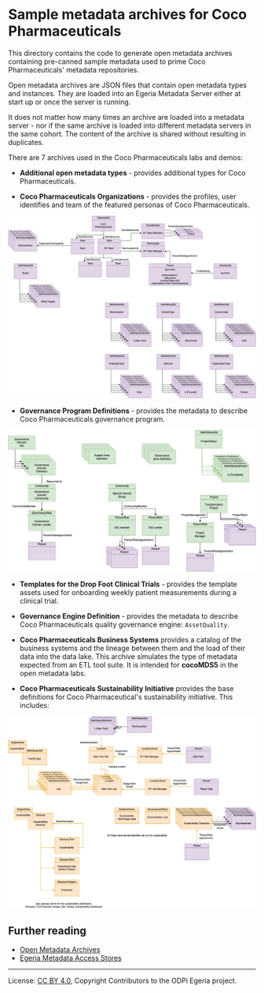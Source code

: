 <!-- SPDX-License-Identifier: CC-BY-4.0 -->
<!-- Copyright Contributors to the ODPi Egeria project. -->


# Sample metadata archives for Coco Pharmaceuticals

This directory contains the code to generate open metadata archives containing pre-canned sample metadata used to
prime Coco Pharmaceuticals' metadata repositories.

Open metadata archives are JSON files that contain open metadata types and instances.  They are loaded into
an Egeria Metadata Server either at start up or once the server is running. 

It does not matter how many times an archive are loaded into a metadata server - nor if the same archive is
loaded into different metadata servers in the same cohort.  The content of the archive is shared without resulting
in duplicates.

There are 7 archives used in the Coco Pharmaceuticals labs and demos:

* **Additional open metadata types** - provides additional types for Coco Pharmaceuticals.

* **Coco Pharmaceuticals Organizations** - provides the profiles, user identifies and team of the featured
  personas of Coco Pharmaceuticals.

![Coco Organization](docs/coco-metadata-archives-organization.png)

* **Governance Program Definitions** - provides the metadata to describe Coco Pharmaceuticals governance program.

![Coco Sustainability](docs/coco-metadata-archives-governance-program.png)

* **Templates for the Drop Foot Clinical Trials** - provides the template assets
  used for onboarding weekly patient measurements during a clinical trial.

* **Governance Engine Definition** - provides the metadata to describe Coco Pharmaceuticals quality governance engine: `AssetQuality`.

* **Coco Pharmaceuticals Business Systems** provides a catalog of the business systems and the lineage between
  them and the load of their data into the data lake.  This archive simulates the type of metadata expected from
  an ETL tool suite.  It is intended for **cocoMDS5** in the open metadata labs.

* **Coco Pharmaceuticals Sustainability Initiative** provides the base definitions for Coco Pharmaceutical's
  sustainability initiative.  This includes:

![Coco Sustainability](docs/coco-metadata-archives-sustainability.png)

## Further reading

* [Open Metadata Archives](https://egeria-project.org/concepts/open-metadata-archive/)
* [Egeria Metadata Access Stores](https://egeria-project.org/egeria-docs/concepts/metadata-access-store/)

----
License: [CC BY 4.0](https://creativecommons.org/licenses/by/4.0/),
Copyright Contributors to the ODPi Egeria project.